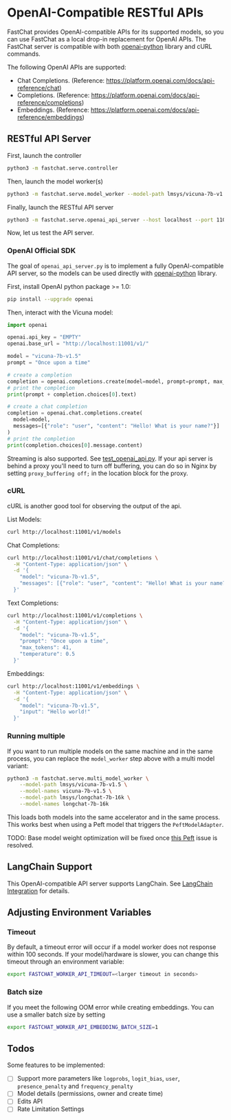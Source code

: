 # OpenAI-Compatible RESTful APIs

FastChat provides OpenAI-compatible APIs for its supported models, so you can use FastChat as a local drop-in replacement for OpenAI APIs.
The FastChat server is compatible with both [openai-python](https://github.com/openai/openai-python) library and cURL commands.

The following OpenAI APIs are supported:
- Chat Completions. (Reference: https://platform.openai.com/docs/api-reference/chat)
- Completions. (Reference: https://platform.openai.com/docs/api-reference/completions)
- Embeddings. (Reference: https://platform.openai.com/docs/api-reference/embeddings)

## RESTful API Server
First, launch the controller

```bash
python3 -m fastchat.serve.controller
```

Then, launch the model worker(s)

```bash
python3 -m fastchat.serve.model_worker --model-path lmsys/vicuna-7b-v1.5
```

Finally, launch the RESTful API server

```bash
python3 -m fastchat.serve.openai_api_server --host localhost --port 11001
```

Now, let us test the API server.

### OpenAI Official SDK
The goal of `openai_api_server.py` is to implement a fully OpenAI-compatible API server, so the models can be used directly with [openai-python](https://github.com/openai/openai-python) library.

First, install OpenAI python package >= 1.0:
```bash
pip install --upgrade openai
```

Then, interact with the Vicuna model:
```python
import openai

openai.api_key = "EMPTY"
openai.base_url = "http://localhost:11001/v1/"

model = "vicuna-7b-v1.5"
prompt = "Once upon a time"

# create a completion
completion = openai.completions.create(model=model, prompt=prompt, max_tokens=64)
# print the completion
print(prompt + completion.choices[0].text)

# create a chat completion
completion = openai.chat.completions.create(
  model=model,
  messages=[{"role": "user", "content": "Hello! What is your name?"}]
)
# print the completion
print(completion.choices[0].message.content)
```

Streaming is also supported. See [test_openai_api.py](../tests/test_openai_api.py).  If your api server is behind a proxy you'll need to turn off buffering, you can do so in Nginx by setting `proxy_buffering off;` in the location block for the proxy.

### cURL
cURL is another good tool for observing the output of the api.

List Models:
```bash
curl http://localhost:11001/v1/models
```

Chat Completions:
```bash
curl http://localhost:11001/v1/chat/completions \
  -H "Content-Type: application/json" \
  -d '{
    "model": "vicuna-7b-v1.5",
    "messages": [{"role": "user", "content": "Hello! What is your name?"}]
  }'
```

Text Completions:
```bash
curl http://localhost:11001/v1/completions \
  -H "Content-Type: application/json" \
  -d '{
    "model": "vicuna-7b-v1.5",
    "prompt": "Once upon a time",
    "max_tokens": 41,
    "temperature": 0.5
  }'
```

Embeddings:
```bash
curl http://localhost:11001/v1/embeddings \
  -H "Content-Type: application/json" \
  -d '{
    "model": "vicuna-7b-v1.5",
    "input": "Hello world!"
  }'
```

### Running multiple 

If you want to run multiple models on the same machine and in the same process,
you can replace the `model_worker` step above with a multi model variant:

```bash
python3 -m fastchat.serve.multi_model_worker \
    --model-path lmsys/vicuna-7b-v1.5 \
    --model-names vicuna-7b-v1.5 \
    --model-path lmsys/longchat-7b-16k \
    --model-names longchat-7b-16k
```

This loads both models into the same accelerator and in the same process.  This
works best when using a Peft model that triggers the `PeftModelAdapter`.

TODO: Base model weight optimization will be fixed once [this
Peft](https://github.com/huggingface/peft/issues/430) issue is resolved.

## LangChain Support
This OpenAI-compatible API server supports LangChain. See [LangChain Integration](langchain_integration.md) for details.

## Adjusting Environment Variables

### Timeout
By default, a timeout error will occur if a model worker does not response within 100 seconds. If your model/hardware is slower, you can change this timeout through an environment variable: 

```bash
export FASTCHAT_WORKER_API_TIMEOUT=<larger timeout in seconds>
```

### Batch size
If you meet the following OOM error while creating embeddings. You can use a smaller batch size by setting

```bash
export FASTCHAT_WORKER_API_EMBEDDING_BATCH_SIZE=1
```

## Todos
Some features to be implemented:

- [ ] Support more parameters like `logprobs`, `logit_bias`, `user`, `presence_penalty` and `frequency_penalty`
- [ ] Model details (permissions, owner and create time)
- [ ] Edits API
- [ ] Rate Limitation Settings
